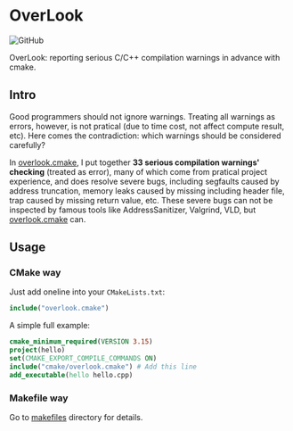 # OverLook

<img alt="GitHub" src="https://img.shields.io/github/license/zchrissirhcz/overlook">

OverLook: reporting serious C/C++ compilation warnings in advance with cmake.

## Intro

Good programmers should not ignore warnings. Treating all warnings as errors, however, is not pratical (due to time cost, not affect compute result, etc). Here comes the contradiction: which warnings should be considered carefully?

In [overlook.cmake](overlook.cmake), I put together **33 serious compilation warnings' checking** (treated as error), many of which come from pratical project experience, and does resolve severe bugs, including segfaults caused by address truncation, memory leaks caused by missing including header file, trap caused by missing return value, etc. These severe bugs can not be inspected by famous tools like AddressSanitizer, Valgrind, VLD, but [overlook.cmake](overlook.cmake) can.

## Usage

### CMake way
Just add oneline into your `CMakeLists.txt`:

```cmake
include("overlook.cmake")
```

A simple full example:
```cmake
cmake_minimum_required(VERSION 3.15)
project(hello)
set(CMAKE_EXPORT_COMPILE_COMMANDS ON)
include("cmake/overlook.cmake") # Add this line
add_executable(hello hello.cpp)
```

### Makefile way

Go to [makefiles](makefiles/README.md) directory for details.
